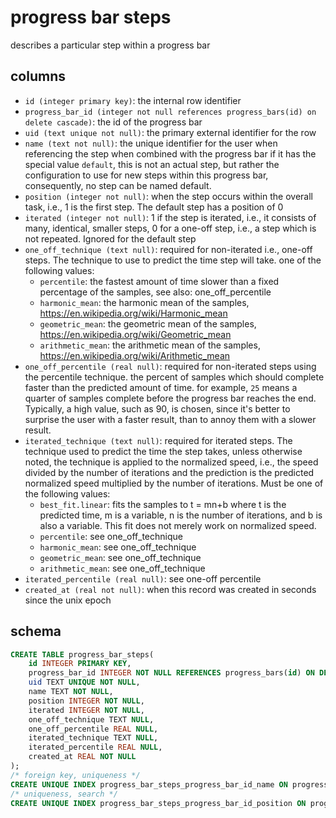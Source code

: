 # progress bar steps

describes a particular step within a progress bar

## columns

- `id (integer primary key)`: the internal row identifier
- `progress_bar_id (integer not null references progress_bars(id) on delete cascade)`: the id of the progress bar
- `uid (text unique not null)`: the primary external identifier for the row
- `name (text not null)`: the unique identifier for the user when referencing
  the step when combined with the progress bar if it has the special value
  `default`, this is not an actual step, but rather the configuration to use
  for new steps within this progress bar, consequently, no step can be named default.
- `position (integer not null)`: when the step occurs within the overall task,
  i.e., 1 is the first step. The default step has a position of 0
- `iterated (integer not null)`: 1 if the step is iterated, i.e., it consists of
  many, identical, smaller steps, 0 for a one-off step, i.e., a step which is
  not repeated. Ignored for the default step
- `one_off_technique (text null)`: required for non-iterated i.e., one-off
  steps. The technique to use to predict the time step will take. one of the
  following values:
  - `percentile`: the fastest amount of time slower than a fixed percentage of
    the samples, see also: one_off_percentile
  - `harmonic_mean`: the harmonic mean of the samples, https://en.wikipedia.org/wiki/Harmonic_mean
  - `geometric_mean`: the geometric mean of the samples, https://en.wikipedia.org/wiki/Geometric_mean
  - `arithmetic_mean`: the arithmetic mean of the samples, https://en.wikipedia.org/wiki/Arithmetic_mean
- `one_off_percentile (real null)`: required for non-iterated steps using the
  percentile technique. the percent of samples which should complete faster than
  the predicted amount of time. for example, `25` means a quarter of samples
  complete before the progress bar reaches the end. Typically, a high value,
  such as 90, is chosen, since it's better to surprise the user with a faster
  result, than to annoy them with a slower result.
- `iterated_technique (text null)`: required for iterated steps. The technique
  used to predict the time the step takes, unless otherwise noted, the technique
  is applied to the normalized speed, i.e., the speed divided by the number of
  iterations and the prediction is the predicted normalized speed multiplied by
  the number of iterations. Must be one of the following values:
  - `best_fit.linear`: fits the samples to t = mn+b where t is the predicted
    time, m is a variable, n is the number of iterations, and b is also a
    variable. This fit does not merely work on normalized speed.
  - `percentile`: see one_off_technique
  - `harmonic_mean`: see one_off_technique
  - `geometric_mean`: see one_off_technique
  - `arithmetic_mean`: see one_off_technique
- `iterated_percentile (real null)`: see one-off percentile
- `created_at (real not null)`: when this record was created in seconds since
  the unix epoch

## schema

```sql
CREATE TABLE progress_bar_steps(
    id INTEGER PRIMARY KEY,
    progress_bar_id INTEGER NOT NULL REFERENCES progress_bars(id) ON DELETE CASCADE,
    uid TEXT UNIQUE NOT NULL,
    name TEXT NOT NULL,
    position INTEGER NOT NULL,
    iterated INTEGER NOT NULL,
    one_off_technique TEXT NULL,
    one_off_percentile REAL NULL,
    iterated_technique TEXT NULL,
    iterated_percentile REAL NULL,
    created_at REAL NOT NULL
);
/* foreign key, uniqueness */
CREATE UNIQUE INDEX progress_bar_steps_progress_bar_id_name ON progress_bar_steps(progress_bar_id, name);
/* uniqueness, search */
CREATE UNIQUE INDEX progress_bar_steps_progress_bar_id_position ON progress_bar_steps(progress_bar_id, position);
```
